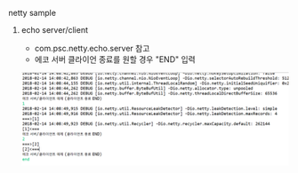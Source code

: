 netty sample

1. echo server/client
	- com.psc.netty.echo.server 참고
	- 에코 서버 클라이언 종료를 원할 경우 "END" 입력
	
	![screenshot](https://github.com/parkseungchul/javaSample/blob/master/nettySample/img/echoCient.png?raw=true) 
